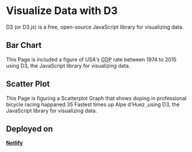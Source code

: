 # Visualize Data with D3
D3 (or D3.js) is a free, open-source JavaScript library for visualizing data.


## Bar Chart
This Page is included a figure of USA's <abbr title="gross domestic product">GDP</abbr> rate between 1974 to 2015 using D3, the JavaScript library for visualizing data.

## Scatter Plot
This Page is figuring a Scatterplot Graph that shows doping in professional bicycle racing happaned
35 Fastest times up Alpe d'Huez ,using D3, the JavaScript library for visualizing data.

## Deployed on
**[Netlify](https://data-visualization-by-d3.netlify.app/)**